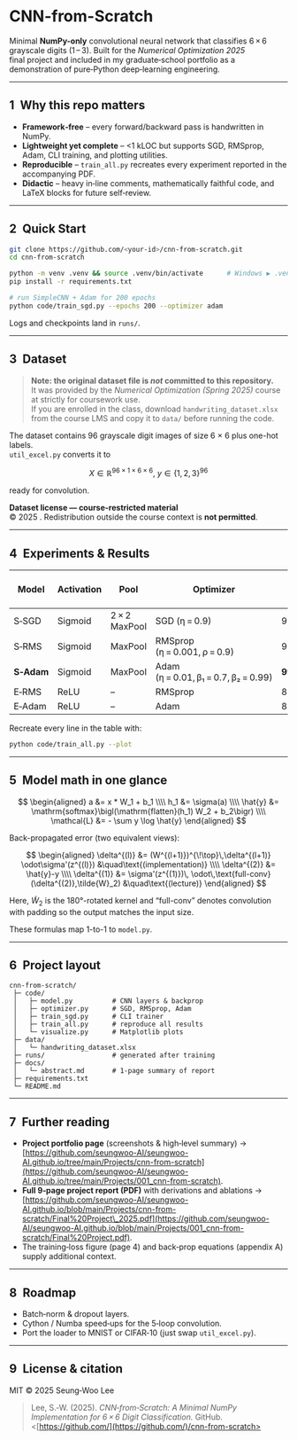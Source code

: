 # CNN-from-Scratch

Minimal **NumPy-only** convolutional neural network that classifies 6 × 6 grayscale digits (1 – 3). Built for the *Numerical Optimization 2025* final project and included in my graduate‑school portfolio as a demonstration of pure‑Python deep‑learning engineering.

---

## 1 Why this repo matters

* **Framework‑free** – every forward/backward pass is handwritten in NumPy.
* **Lightweight yet complete** – <1 kLOC but supports SGD, RMSprop, Adam, CLI training, and plotting utilities.
* **Reproducible** – `train_all.py` recreates every experiment reported in the accompanying PDF.
* **Didactic** – heavy in‑line comments, mathematically faithful code, and LaTeX blocks for future self‑review.

---

## 2 Quick Start

```bash
git clone https://github.com/<your-id>/cnn-from-scratch.git
cd cnn-from-scratch

python -m venv .venv && source .venv/bin/activate      # Windows ▶ .venv\Scripts\activate
pip install -r requirements.txt

# run SimpleCNN + Adam for 200 epochs
python code/train_sgd.py --epochs 200 --optimizer adam
```

Logs and checkpoints land in `runs/`.

---

## 3 Dataset

> **Note: the original dataset file is *not* committed to this repository.**  
> It was provided by the *Numerical Optimization (Spring 2025)* course at **<Your University>** strictly for coursework use.  
> If you are enrolled in the class, download `handwriting_dataset.xlsx` from the course LMS and copy it to `data/` before running the code.

The dataset contains 96 grayscale digit images of size 6 × 6 plus one-hot labels.  
`util_excel.py` converts it to

$$
X \in \mathbb{R}^{96\times 1\times 6\times 6},\ y \in \{1,2,3\}^{96}
$$

ready for convolution.

**Dataset license — course-restricted material**  
© 2025 <Your University>. Redistribution outside the course context is **not permitted**.  

---

## 4 Experiments & Results

| Model      | Activation | Pool          | Optimizer                            | Val Acc (mean ± SD, 10 seeds) |
| ---------- | ---------- | ------------- | ------------------------------------ | ----------------------------- |
| S‑SGD      | Sigmoid    | 2 × 2 MaxPool | SGD (η = 0.9)                        | 96.25 ± 0.51 %                |
| S‑RMS      | Sigmoid    | MaxPool       | RMSprop (η = 0.001, ρ = 0.9)         | 93.33 ± 2.80 %                |
| **S‑Adam** | Sigmoid    | MaxPool       | Adam (η = 0.01, β₁ = 0.7, β₂ = 0.99) | **99.06 ± 0.98 %**            |
| E‑RMS      | ReLU       | –             | RMSprop                              | 83.13 ± 16.67 %               |
| E‑Adam     | ReLU       | –             | Adam                                 | 82.71 ± 21.91 %               |

Recreate every line in the table with:

```bash
python code/train_all.py --plot
```

---

## 5 Model math in one glance

$$
\begin{aligned}
a &= x * W_1 + b_1 \\\\
h_1 &= \sigma(a) \\\\
\hat{y} &= \mathrm{softmax}\bigl(\mathrm{flatten}(h_1) W_2 + b_2\bigr) \\\\
\mathcal{L} &= - \sum y \log \hat{y}
\end{aligned}
$$

Back-propagated error (two equivalent views):

$$
\begin{aligned}
\delta^{(l)} &= (W^{(l+1)})^{\!\top}\,\delta^{(l+1)}
               \odot\sigma'(z^{(l)})
               &\quad\text{(implementation)} \\\\
\delta^{(2)} &= \hat{y}-y \\\\
\delta^{(1)} &= \sigma'(z^{(1)})\,
               \odot\,\text{full-conv}(\delta^{(2)},\tilde{W}_2)
               &\quad\text{(lecture)}
\end{aligned}
$$

Here, $\tilde{W}_2$ is the 180°-rotated kernel and “full-conv” denotes convolution with padding so the output matches the input size.

These formulas map 1-to-1 to `model.py`.

---

## 6 Project layout

```text
cnn-from-scratch/
 ├─ code/
 │   ├─ model.py          # CNN layers & backprop
 │   ├─ optimizer.py      # SGD, RMSprop, Adam
 │   ├─ train_sgd.py      # CLI trainer
 │   ├─ train_all.py      # reproduce all results
 │   └─ visualize.py      # Matplotlib plots
 ├─ data/
 │   └─ handwriting_dataset.xlsx
 ├─ runs/                 # generated after training
 ├─ docs/
 │   └─ abstract.md       # 1‑page summary of report
 ├─ requirements.txt
 └─ README.md
```

---

## 7 Further reading

* **Project portfolio page** (screenshots & high‑level summary) → [https://github.com/seungwoo-AI/seungwoo-AI.github.io/tree/main/Projects/cnn-from-scratch](https://github.com/seungwoo-AI/seungwoo-AI.github.io/tree/main/Projects/001_cnn-from-scratch).
* **Full 9‑page project report (PDF)** with derivations and ablations → [https://github.com/seungwoo-AI/seungwoo-AI.github.io/blob/main/Projects/cnn-from-scratch/Final%20Project\_2025.pdf](https://github.com/seungwoo-AI/seungwoo-AI.github.io/blob/main/Projects/001_cnn-from-scratch/Final%20Project.pdf).
* The training‑loss figure (page 4) and back‑prop equations (appendix A) supply additional context.

---

## 8 Roadmap

* Batch‑norm & dropout layers.
* Cython / Numba speed‑ups for the 5‑loop convolution.
* Port the loader to MNIST or CIFAR‑10 (just swap `util_excel.py`).

---

## 9 License & citation

MIT © 2025 Seung‑Woo Lee

> Lee, S.‑W. (2025). *CNN‑from‑Scratch: A Minimal NumPy Implementation for 6 × 6 Digit Classification.* GitHub. <[https://github.com/](https://github.com/)/cnn-from-scratch>
